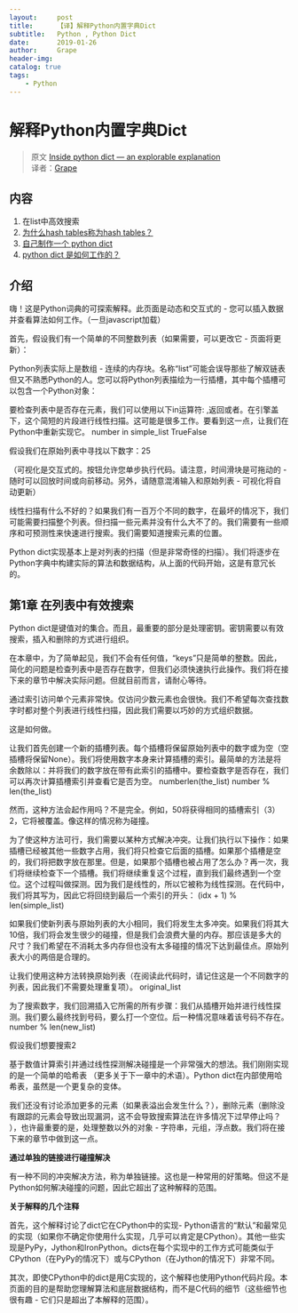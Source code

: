 ```yaml
---
layout:     post
title:      【译】解释Python内置字典Dict
subtitle:   Python , Python Dict
date:       2019-01-26
author:     Grape
header-img: 
catalog: true
tags:
    - Python
---
```


# 解释Python内置字典Dict

> 原文 [Inside python dict — an explorable explanation](https://just-taking-a-ride.com/inside_python_dict/chapter1.html)<br/>
> 译者：[Grape](https://github.com/WGrape)

## 内容

1. 在list中高效搜索
2. [为什么hash tables称为hash tables？](https://just-taking-a-ride.com/inside_python_dict/chapter2.html)
3. [自己制作一个 python dict](https://just-taking-a-ride.com/inside_python_dict/chapter3.html)
4. [python dict 是如何工作的？](https://just-taking-a-ride.com/inside_python_dict/chapter4.html)

## 介绍
嗨！这是Python词典的可探索解释。此页面是动态和交互式的 - 您可以插入数据并查看算法如何工作。（一旦javascript加载）

首先，假设我们有一个简单的不同整数列表（如果需要，可以更改它 - 页面将更新）：

Python列表实际上是数组 - 连续的内存块。名称“list”可能会误导那些了解双链表但又不熟悉Python的人。您可以将Python列表描绘为一行插槽，其中每个插槽可以包含一个Python对象：

要检查列表中是否存在元素，我们可以使用以下in运算符: ,返回或者。在引擎盖下，这个简短的片段进行线性扫描。这可能是很多工作。要看到这一点，让我们在Python中重新实现它。 number in simple_list TrueFalse

假设我们在原始列表中寻找以下数字：25

（可视化是交互式的。按钮允许您单步执行代码。请注意，时间滑块是可拖动的 - 随时可以回放时间或向前移动。另外，请随意混淆输入和原始列表 - 可视化将自动更新）

线性扫描有什么不好的？如果我们有一百万个不同的数字，在最坏的情况下，我们可能需要扫描整个列表。但扫描一些元素并没有什么大不了的。我们需要有一些顺序和可预测性来快速进行搜索。我们需要知道搜索元素的位置。

Python dict实现基本上是对列表的扫描（但是非常奇怪的扫描）。我们将逐步在Python字典中构建实际的算法和数据结构，从上面的代码开始，这是有意冗长的。

## 第1章 在列表中有效搜索
Python dict是键值对的集合。而且，最重要的部分是处理密钥。密钥需要以有效搜索，插入和删除的方式进行组织。

在本章中，为了简单起见，我们不会有任何值，“keys”只是简单的整数。因此，简化的问题是检查列表中是否存在数字，但我们必须快速执行此操作。我们将在接下来的章节中解决实际问题。但就目前而言，请耐心等待。

通过索引访问单个元素非常快。仅访问少数元素也会很快。我们不希望每次查找数字时都对整个列表进行线性扫描，因此我们需要以巧妙的方式组织数据。

这是如何做。

让我们首先创建一个新的插槽列表。每个插槽将保留原始列表中的数字或为空（空插槽将保留None）。我们将使用数字本身来计算插槽的索引。最简单的方法是将余数除以：并将我们的数字放在带有此索引的插槽中。要检查数字是否存在，我们可以再次计算插槽索引并查看它是否为空。 numberlen(the_list) number % len(the_list)

然而，这种方法会起作用吗？不是完全。例如，50将获得相同的插槽索引（3）2，它将被覆盖。像这样的情况称为碰撞。

为了使这种方法可行，我们需要以某种方式解决冲突。让我们执行以下操作：如果插槽已经被其他一些数字占用，我们将只检查它后面的插槽。如果那个插槽是空的，我们将把数字放在那里。但是，如果那个插槽也被占用了怎么办？再一次，我们将继续检查下一个插槽。我们将继续重复这个过程，直到我们最终遇到一个空位。这个过程叫做探测。因为我们是线性的，所以它被称为线性探测。在代码中，我们将其写为，因此它将回绕到最后一个索引的开头： (idx + 1) % len(simple_list)

如果我们使新列表与原始列表的大小相同，我们将发生太多冲突。如果我们将其大10倍，我们将会发生很少的碰撞，但是我们会浪费大量的内存。那应该是多大的尺寸？我们希望在不消耗太多内存但也没有太多碰撞的情况下达到最佳点。原始列表大小的两倍是合理的。

让我们使用这种方法转换原始列表（在阅读此代码时，请记住这是一个不同数字的列表，因此我们不需要处理重复项）。 original_list

为了搜索数字，我们回溯插入它所需的所有步骤：我们从插槽开始并进行线性探测。我们要么最终找到号码，要么打一个空位。后一种情况意味着该号码不存在。 number % len(new_list)

假设我们想要搜索2

基于数值计算索引并通过线性探测解决碰撞是一个非常强大的想法。我们刚刚实现的是一个简单的哈希表 （更多关于下一章中的术语）。Python dict在内部使用哈希表，虽然是一个更复杂的变体。

我们还没有讨论添加更多的元素（如果表溢出会发生什么？），删除元素（删除没有跟踪的元素会导致出现漏洞，这不会导致搜索算法在许多情况下过早停止吗？ ），也许最重要的是，处理整数以外的对象 - 字符串，元组，浮点数。我们将在接下来的章节中做到这一点。

**通过单独的链接进行碰撞解决**

有一种不同的冲突解决方法，称为单独链接。这也是一种常用的好策略。但这不是Python如何解决碰撞的问题，因此它超出了这种解释的范围。

**关于解释的几个注释**

首先，这个解释讨论了dict它在CPython中的实现- Python语言的“默认”和最常见的实现（如果你不确定你使用什么实现，几乎可以肯定是CPython）。其他一些实现是PyPy，Jython和IronPython。dicts在每个实现中的工作方式可能类似于CPython（在PyPy的情况下）或与CPython（在Jython的情况下）非常不同。

其次，即使CPython中的dict是用C实现的，这个解释也使用Python代码片段。本页面的目的是帮助您理解算法和底层数据结构，而不是C代码的细节（这些细节也很有趣 - 它们只是超出了本解释的范围）。

